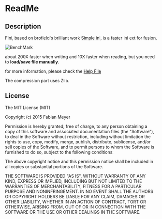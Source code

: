# ReadMe

## Description

Fini, based on brofield's brilliant work [Simple ini](https://github.com/brofield/simpleini ), is a faster ini ext for fusion.

![BenchMark](https://github.com/defisym/OpenFusionExamples/blob/master/Extensions/Fini/ToInstall/Files/Help/Fini/BenchMark.png)

about 200X faster when writing and 10X faster when reading, but you need to **load/save file manually**.

for more information, please check the [Help File](https://github.com/defisym/OpenFusionExamples/blob/master/Extensions/Fini/ToInstall/Files/Help/Fini/Fini.md)

The compression part uses Zlib.

## License

The MIT License (MIT)

Copyright (c) 2015 Fabian Meyer

Permission is hereby granted, free of charge, to any person obtaining a copy
of this software and associated documentation files (the "Software"), to deal
in the Software without restriction, including without limitation the rights
to use, copy, modify, merge, publish, distribute, sublicense, and/or sell
copies of the Software, and to permit persons to whom the Software is
furnished to do so, subject to the following conditions:

The above copyright notice and this permission notice shall be included in all
copies or substantial portions of the Software.

THE SOFTWARE IS PROVIDED "AS IS", WITHOUT WARRANTY OF ANY KIND, EXPRESS OR
IMPLIED, INCLUDING BUT NOT LIMITED TO THE WARRANTIES OF MERCHANTABILITY,
FITNESS FOR A PARTICULAR PURPOSE AND NONINFRINGEMENT. IN NO EVENT SHALL THE
AUTHORS OR COPYRIGHT HOLDERS BE LIABLE FOR ANY CLAIM, DAMAGES OR OTHER
LIABILITY, WHETHER IN AN ACTION OF CONTRACT, TORT OR OTHERWISE, ARISING FROM,
OUT OF OR IN CONNECTION WITH THE SOFTWARE OR THE USE OR OTHER DEALINGS IN THE
SOFTWARE.
